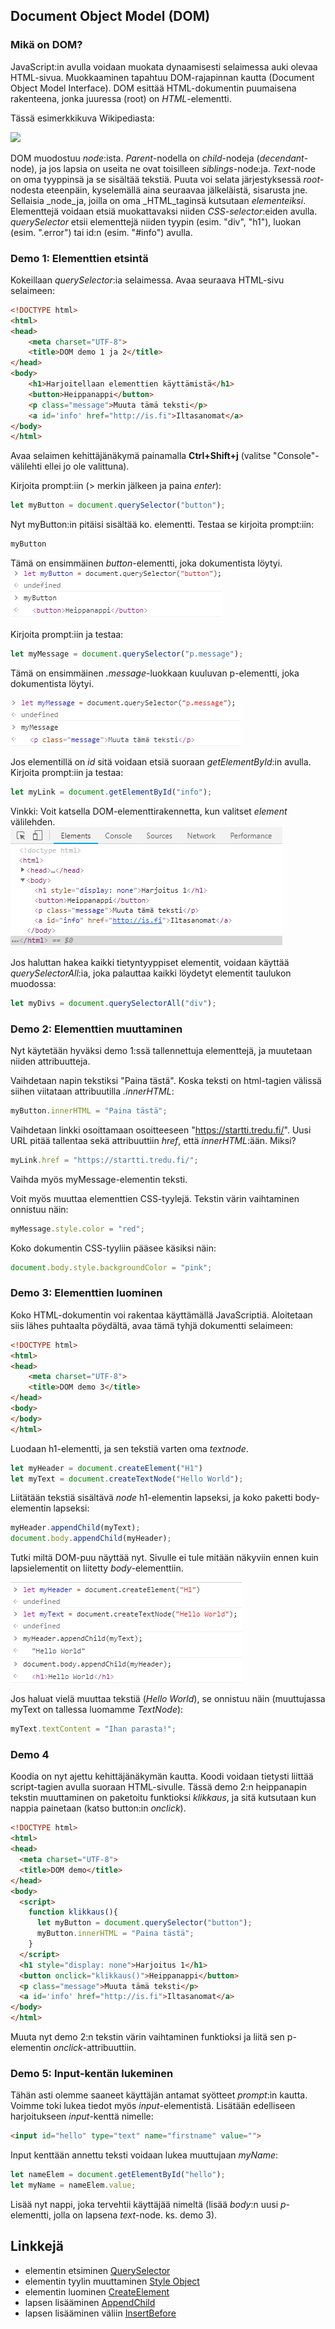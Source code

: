 ## Document Object Model (DOM)

### Mikä on DOM?

JavaScript:in avulla voidaan muokata dynaamisesti selaimessa auki olevaa HTML-sivua. Muokkaaminen tapahtuu DOM-rajapinnan kautta (Document Object Model Interface). DOM esittää HTML-dokumentin puumaisena rakenteena, jonka juuressa (root) on _HTML_-elementti.  

Tässä esimerkkikuva Wikipediasta:

![](https://upload.wikimedia.org/wikipedia/commons/thumb/5/5a/DOM-model.svg/428px-DOM-model.svg.png)

DOM muodostuu _node_:ista. _Parent_-nodella on _child_-nodeja (_decendant_-node), ja jos lapsia on useita ne ovat toisilleen _siblings_-node:ja. _Text_-node on oma tyyppinsä ja se sisältää tekstiä. Puuta voi selata järjestyksessä _root_-nodesta eteenpäin, kyselemällä aina seuraavaa jälkeläistä, sisarusta jne. Sellaisia _node_ja, joilla on oma _HTML_taginsä kutsutaan _elementeiksi_. Elementtejä voidaan etsiä muokattavaksi niiden _CSS-selector_:eiden avulla. _querySelector_ etsii elementtejä niiden tyypin (esim. "div", "h1"), luokan (esim. ".error") tai id:n (esim. "#info") avulla.  

### Demo 1: Elementtien etsintä
Kokeillaan _querySelector_:ia selaimessa. Avaa seuraava HTML-sivu selaimeen:

```html
<!DOCTYPE html>
<html>
<head>
    <meta charset="UTF-8">
    <title>DOM demo 1 ja 2</title>
</head>
<body>
    <h1>Harjoitellaan elementtien käyttämistä</h1>
    <button>Heippanappi</button>
    <p class="message">Muuta tämä teksti</p>
    <a id='info' href="http://is.fi">Iltasanomat</a>
</body>
</html>
```

Avaa selaimen kehittäjänäkymä painamalla **Ctrl+Shift+j** (valitse "Console"-välilehti ellei jo ole valittuna).

Kirjoita prompt:iin (> merkin jälkeen ja paina *enter*):

```js
let myButton = document.querySelector("button");
```

Nyt myButton:in pitäisi sisältää ko. elementti. Testaa se kirjoita prompt:iin:

```js
myButton
```

Tämä on ensimmäinen _button_-elementti, joka dokumentista löytyi.
![QuerySelectorin kokeilua Chrome:n kehittäjänäkymässä](./img/queryselector_button.PNG)

Kirjoita prompt:iin ja testaa:

```js
let myMessage = document.querySelector("p.message");
```

Tämä on ensimmäinen _.message_-luokkaan kuuluvan p-elementti, joka dokumentista löytyi.

![QuerySelectorin kokeilua Chrome:n kehittäjänäkymässä](./img/queryselector_p.message.PNG)

Jos elementillä on _id_ sitä voidaan etsiä suoraan _getElementById_:in avulla. Kirjoita prompt:iin ja testaa:

```js
let myLink = document.getElementById("info");
```

Vinkki: Voit katsella DOM-elementtirakennetta, kun valitset *element* välilehden.
![Elementtirakenne](img/element_view.PNG)

Jos haluttan hakea kaikki tietyntyyppiset elementit, voidaan käyttää *querySelectorAll*:ia, joka palauttaa kaikki löydetyt elementit taulukon muodossa:

```js
let myDivs = document.querySelectorAll("div");
```

### Demo 2: Elementtien muuttaminen

Nyt käytetään hyväksi demo 1:ssä tallennettuja elementtejä, ja muutetaan niiden attribuutteja.

Vaihdetaan napin tekstiksi "Paina tästä". Koska teksti on html-tagien välissä siihen viitataan attribuutilla *.innerHTML*:

```js
myButton.innerHTML = "Paina tästä";
```

Vaihdetaan linkki osoittamaan osoitteeseen "https://startti.tredu.fi/". Uusi URL pitää tallentaa sekä attribuuttiin *href*, että *innerHTML*:ään. Miksi?

```js
myLink.href = "https://startti.tredu.fi/";
```

Vaihda myös myMessage-elementin teksti.

Voit myös muuttaa elementtien CSS-tyylejä. Tekstin värin vaihtaminen onnistuu näin:

```js
myMessage.style.color = "red";
```

Koko dokumentin CSS-tyyliin pääsee käsiksi näin:

```js
document.body.style.backgroundColor = "pink";
```

### Demo 3: Elementtien luominen

Koko HTML-dokumentin voi rakentaa käyttämällä JavaScriptiä. Aloitetaan siis lähes puhtaalta pöydältä, avaa tämä tyhjä dokumentti selaimeen:

```html
<!DOCTYPE html>
<html>
<head>
    <meta charset="UTF-8">
    <title>DOM demo 3</title>
</head>
<body>
</body>
</html>
```

Luodaan h1-elementti, ja sen tekstiä varten oma *textnode*.

```js
let myHeader = document.createElement("H1")
let myText = document.createTextNode("Hello World");
```

Liitätään tekstiä sisältävä *node* h1-elementin lapseksi, ja koko paketti body-elementin lapseksi:

```js
myHeader.appendChild(myText);
document.body.appendChild(myHeader);
```

Tutki miltä DOM-puu näyttää nyt. Sivulle ei tule mitään näkyviin ennen kuin lapsielementit on liitetty *body*-elementtiin.

![Elementtien lisääminen](img/hello_world.PNG)

Jos haluat vielä muuttaa tekstiä (*Hello World*), se onnistuu näin (muuttujassa myText on tallessa luomamme *TextNode*):

```js
myText.textContent = "Ihan parasta!";
```

### Demo 4

Koodia on nyt ajettu kehittäjänäkymän kautta. Koodi voidaan tietysti liittää script-tagien avulla suoraan HTML-sivulle. Tässä demo 2:n heippanapin tekstin muuttaminen on paketoitu funktioksi *klikkaus*, ja sitä kutsutaan kun nappia painetaan (katso button:in *onclick*).

```html
<!DOCTYPE html>
<html>
<head>
  <meta charset="UTF-8">
  <title>DOM demo</title>
</head>
<body>
  <script>
    function klikkaus(){
      let myButton = document.querySelector("button");
      myButton.innerHTML = "Paina tästä";
    }
  </script>
  <h1 style="display: none">Harjoitus 1</h1>
  <button onclick="klikkaus()">Heippanappi</button>
  <p class="message">Muuta tämä teksti</p>
  <a id='info' href="http://is.fi">Iltasanomat</a>
</body>
</html>
```

Muuta nyt demo 2:n tekstin värin vaihtaminen funktioksi ja liitä sen p-elementin *onclick*-attribuuttiin.

### Demo 5: Input-kentän lukeminen

Tähän asti olemme saaneet käyttäjän antamat syötteet _prompt_:in kautta. Voimme toki lukea tiedot myös _input_-elementistä. Lisätään edelliseen harjoitukseen _input_-kenttä nimelle:

```html
<input id="hello" type="text" name="firstname" value="">
```

Input kenttään annettu teksti voidaan lukea muuttujaan _myName_:

```js
let nameElem = document.getElementById("hello");
let myName = nameElem.value;
```

Lisää nyt nappi, joka tervehtii käyttäjää nimeltä (lisää _body_:n uusi _p_-elementti, jolla on lapsena _text_-node. ks. demo 3).

## Linkkejä

- elementin etsiminen [QuerySelector](https://www.w3schools.com/jsref/met_document_queryselector.asp)
- elementin tyylin muuttaminen [Style Object](https://www.w3schools.com/jsref/dom_obj_style.asp)
- elementin luominen [CreateElement](https://www.w3schools.com/jsref/met_document_createelement.asp)
- lapsen lisääminen [AppendChild](https://www.w3schools.com/jsref/met_node_appendchild.asp)
- lapsen lisääminen väliin [InsertBefore](https://www.w3schools.com/jsref/met_node_insertbefore.asp)